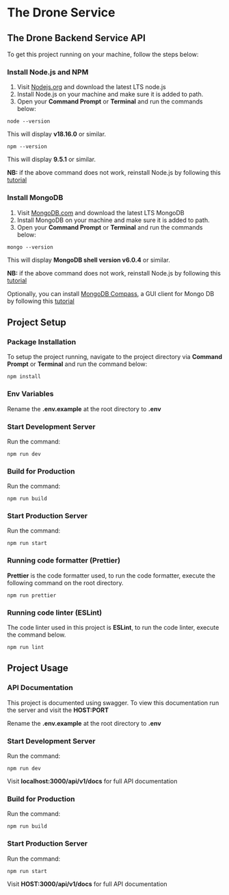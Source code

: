 # The Drone Service

## The Drone Backend Service API

To get this project running on your machine, follow the steps below:

### Install Node.js and NPM

1.  Visit [Nodejs.org](https://nodejs.org/en/download/) and download the latest LTS node.js
2.  Install Node.js on your machine and make sure it is added to path.
3.  Open your **Command Prompt** or **Terminal** and run the commands below:

```
node --version
```

This will display **v18.16.0** or similar.

```
npm --version
```

This will display **9.5.1** or similar.

**NB:** if the above command does not work, reinstall Node.js by following this [tutorial](https://www.youtube.com/watch?v=JINE4D0Syqw)

### Install MongoDB

1.  Visit [MongoDB.com](https://www.mongodb.com/try/download/community) and download the latest LTS MongoDB
2.  Install MongoDB on your machine and make sure it is added to path.
3.  Open your **Command Prompt** or **Terminal** and run the commands below:

```
mongo --version
```

This will display **MongoDB shell version v6.0.4** or similar.


**NB:** if the above command does not work, reinstall Node.js by following this [tutorial](https://www.youtube.com/watch?v=Ph1Z97X6xno)


Optionally, you can install [MongoDB Compass](https://www.mongodb.com/try/download/compass), a GUI client for Mongo DB by following this [tutorial](https://www.youtube.com/watch?v=VfBQa99kBbQ)

## Project Setup

### Package Installation

To setup the project running, navigate to the project directory via **Command Prompt** or **Terminal** and run the command below:

```
npm install
```

### Env Variables

Rename the **.env.example** at the root directory to **.env**

### Start Development Server

Run the command:

```
npm run dev
```

### Build for Production

Run the command:

```
npm run build
```

### Start Production Server

Run the command:

```
npm run start
```
### Running code formatter (Prettier) 
**Prettier** is the code formatter used, to run the code formatter, execute the following command on the root directory. 
```
npm run prettier
```
### Running code linter (ESLint) 
The code linter used in this project is **ESLint**, to run the code linter, execute the command below. 
```
npm run lint
```

## Project Usage

### API Documentation

This project is documented using swagger. To view this documentation run the server and visit the **HOST:PORT**

Rename the **.env.example** at the root directory to **.env**

### Start Development Server

Run the command:

```
npm run dev
```
Visit **localhost:3000/api/v1/docs** for full API documentation

### Build for Production

Run the command:

```
npm run build
```

### Start Production Server

Run the command:

```
npm run start
```

Visit **HOST:3000/api/v1/docs** for full API documentation